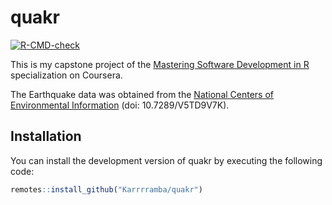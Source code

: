 # quakr
<!-- badges: start -->
[![R-CMD-check](https://github.com/Karrrramba/quakr/actions/workflows/R-CMD-check.yaml/badge.svg)](https://github.com/Karrrramba/quakr/actions/workflows/R-CMD-check.yaml)
<!-- badges: end -->

This is my capstone project of the [Mastering Software Development in R](https://www.coursera.org/specializations/r) specialization on Coursera.

The Earthquake data was obtained from the [National Centers of Environmental Information](https://www.ncei.noaa.gov/access/metadata/landing-page/bin/iso?id=gov.noaa.ngdc.mgg.hazards:G012153) (doi: 10.7289/V5TD9V7K).

## Installation
 You can install the development version of quakr by executing the following code:
 
```r
remotes::install_github("Karrrramba/quakr")
```
